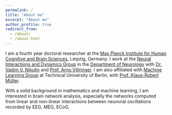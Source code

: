 ```yaml
---
permalink: /
title: "About me"
excerpt: "About me"
author_profile: true
redirect_from: 
  - /about/
  - /about.html
---
```


I am a fourth year doctoral researcher at the [Max Planck Institute for Human Cognitive and Brain Sciences](https://www.cbs.mpg.de/en), Leipzig, Germany. I work at the [Neural Interactions and Dynamics Group](https://www.cbs.mpg.de/departments/neurology/neural-interactions-and-dynamics) in the [Department of Neurology](https://www.cbs.mpg.de/departments/neurology) with [Dr. Vadim V. Nikulin](https://www.cbs.mpg.de/person/51719/371395) and [Prof. Arno Villringer](https://www.cbs.mpg.de/employees/villringer). I am also affiliated with [Machine Learning Group](https://www.ml.tu-berlin.de/menue/machine_learning/) at Technical University of Berlin, with [Prof. Klaus-Robert Müller](https://www.ml.tu-berlin.de/menue/members/klaus-robert_mueller/). 

With a solid background in mathematics and machine learning, I am interested in brain network analysis, especially the networks computed from linear and non-linear interactions between neuronal oscillations recorded by EEG, MEG, ECoG.
